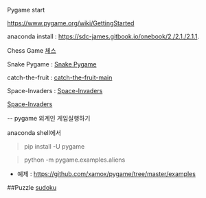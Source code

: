 Pygame  start

https://www.pygame.org/wiki/GettingStarted

anaconda install : https://sdc-james.gitbook.io/onebook/2./2.1./2.1.1.


Chess Game [체스](https://github.com/ngio/python_pygame/tree/main/pygame_chess)

Snake Pygame : [Snake Pygame](/Snake_pygame)

catch-the-fruit : [catch-the-fruit-main](/catch-the-fruit-main)

Space-Invaders : [Space-Invaders](/Space-Invaders-Pygame) 

[Space-Invaders](https://github.com/ngio/python_pygame/blob/main/Space-Invaders-Pygame/main.py) 

-- pygame 외계인 게임실행하기 

anaconda shell에서 

> pip install -U pygame

> python -m pygame.examples.aliens 

* 예제 : https://github.com/xamox/pygame/tree/master/examples



##Puzzle [sudoku](/SUDOKU/)



